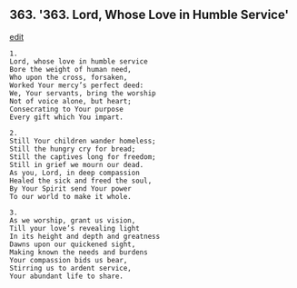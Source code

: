 
## 363.  '363. Lord, Whose Love in Humble Service'
[edit](https://docs.google.com/document/d/13G4purTMQXYk6SPuZlZVF4xylikgeS%2D2/edit?mode=html)






    1.
    Lord, whose love in humble service
    Bore the weight of human need,
    Who upon the cross, forsaken,
    Worked Your mercy’s perfect deed:
    We, Your servants, bring the worship
    Not of voice alone, but heart;
    Consecrating to Your purpose
    Every gift which You impart.

    2.
    Still Your children wander homeless;
    Still the hungry cry for bread;
    Still the captives long for freedom;
    Still in grief we mourn our dead.
    As you, Lord, in deep compassion
    Healed the sick and freed the soul,
    By Your Spirit send Your power
    To our world to make it whole.

    3.
    As we worship, grant us vision,
    Till your love’s revealing light
    In its height and depth and greatness
    Dawns upon our quickened sight,
    Making known the needs and burdens
    Your compassion bids us bear,
    Stirring us to ardent service,
    Your abundant life to share.
